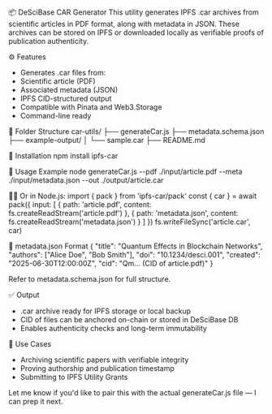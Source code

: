 📦 DeSciBase CAR Generator
This utility generates IPFS .car archives from scientific articles in PDF format, along with metadata in JSON. These archives can be stored on IPFS or downloaded locally as verifiable proofs of publication authenticity.

⚙️ Features
- Generates .car files from:
- Scientific article (PDF)
- Associated metadata (JSON)
- IPFS CID-structured output
- Compatible with Pinata and Web3.Storage
- Command-line ready

📁 Folder Structure
car-utils/
├── generateCar.js
├── metadata.schema.json
├── example-output/
│   └── sample.car
├── README.md



🚀 Installation
npm install ipfs-car



📄 Usage Example
node generateCar.js --pdf ./input/article.pdf --meta ./input/metadata.json --out ./output/article.car


Or in Node.js:
import { pack } from 'ipfs-car/pack'
const { car } = await pack({
  input: [
    { path: 'article.pdf', content: fs.createReadStream('article.pdf') },
    { path: 'metadata.json', content: fs.createReadStream('metadata.json') }
  ]
})
fs.writeFileSync('article.car', car)



🧠 metadata.json Format
{
  "title": "Quantum Effects in Blockchain Networks",
  "authors": ["Alice Doe", "Bob Smith"],
  "doi": "10.1234/desci.001",
  "created": "2025-06-30T12:00:00Z",
  "cid": "Qm... (CID of article.pdf)"
}


Refer to metadata.schema.json for full structure.

✅ Output
- .car archive ready for IPFS storage or local backup
- CID of files can be anchored on-chain or stored in DeSciBase DB
- Enables authenticity checks and long-term immutability

📌 Use Cases
- Archiving scientific papers with verifiable integrity
- Proving authorship and publication timestamp
- Submitting to IPFS Utility Grants

Let me know if you'd like to pair this with the actual generateCar.js file — I can prep it next.
